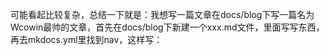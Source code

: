 可能看起比较复杂，总结一下就是：我想写一篇文章在docs/blog下写一篇名为Wcowin最帅的文章，首先在docs/blog下新建一个xxx.md文件，里面写写东西，再去mkdocs.yml里找到nav，这样写：